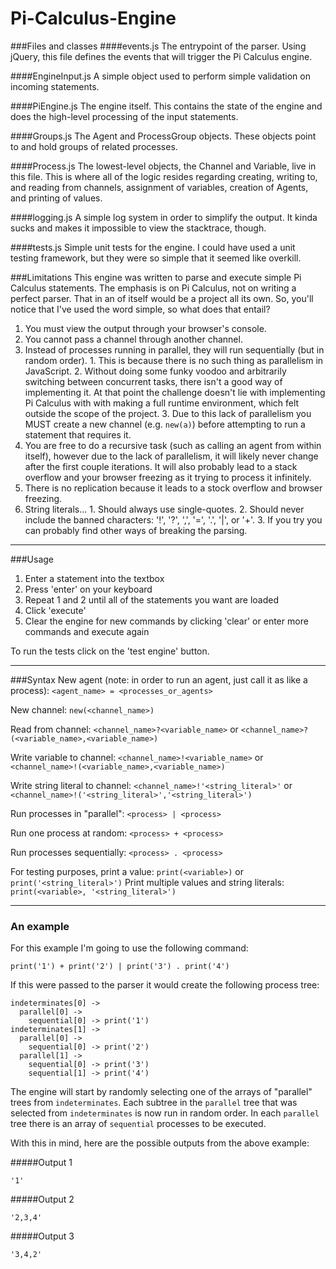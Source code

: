 # Pi-Calculus-Engine

###Files and classes
####events.js
The entrypoint of the parser. Using jQuery, this file defines the events that will trigger the Pi Calculus engine.

####EngineInput.js
A simple object used to perform simple validation on incoming statements.

####PiEngine.js
The engine itself. This contains the state of the engine and does the high-level processing of the input statements.

####Groups.js
The Agent and ProcessGroup objects. These objects point to and hold groups of related processes.

####Process.js
The lowest-level objects, the Channel and Variable, live in this file. This is where all of the logic resides regarding
creating, writing to, and reading from channels, assignment of variables, creation of Agents, and printing of values.

####logging.js
A simple log system in order to simplify the output. It kinda sucks and makes it impossible to view the stacktrace,
though.

####tests.js
Simple unit tests for the engine. I could have used a unit testing framework, but they were so simple that it seemed
like overkill.

###Limitations
This engine was written to parse and execute simple Pi Calculus statements. The emphasis is on Pi Calculus, not on
writing a perfect parser. That in an of itself would be a project all its own. So, you'll notice that I've used the word
simple, so what does that entail?
  1. You must view the output through your browser's console.
  2. You cannot pass a channel through another channel.
  3. Instead of processes running in parallel, they will run sequentially (but in random order).
    1. This is because there is no such thing as parallelism in JavaScript.
    2. Without doing some funky voodoo and arbitrarily switching between concurrent tasks, there isn't a good way of
    implementing it. At that point the challenge doesn't lie with implementing Pi Calculus with with making a full
    runtime environment, which felt outside the scope of the project.
    3. Due to this lack of parallelism you MUST create a new channel (e.g. `new(a)`) before attempting to run a
    statement that requires it.
  4. You are free to do a recursive task (such as calling an agent from within itself), however due to the lack of
  parallelism, it will likely never change after the first couple iterations. It will also probably lead to a stack
  overflow and your browser freezing as it trying to process it infinitely.
  5. There is no replication because it leads to a stock overflow and browser freezing.
  6. String literals...
    1. Should always use single-quotes.
    2. Should never include the banned characters: '!', '?', ',', '=', '.', '|', or '+'.
    3. If you try you can probably find other ways of breaking the parsing.

---
###Usage
  1. Enter a statement into the textbox
  2. Press 'enter' on your keyboard
  3. Repeat 1 and 2 until all of the statements you want are loaded
  4. Click 'execute'
  5. Clear the engine for new commands by clicking 'clear' or enter more commands and execute again

To run the tests click on the 'test engine' button.

---
###Syntax
New agent (note: in order to run an agent, just call it as like a process):
`<agent_name> = <processes_or_agents>`

New channel:
`new(<channel_name>)`

Read from channel:
`<channel_name>?<variable_name>` or `<channel_name>?(<variable_name>,<variable_name>)`

Write variable to channel:
`<channel_name>!<variable_name>` or `<channel_name>!(<variable_name>,<variable_name>)`

Write string literal to channel:
`<channel_name>!'<string_literal>'` or `<channel_name>!('<string_literal>','<string_literal>')`

Run processes in "parallel":
`<process> | <process>`

Run one process at random:
`<process> + <process>`

Run processes sequentially:
`<process> . <process>`

For testing purposes, print a value:
`print(<variable>)` or `print('<string_literal>')`
Print multiple values and string literals:
`print(<variable>, '<string_literal>')`

---
### An example
For this example I'm going to use the following command:
```
print('1') + print('2') | print('3') . print('4')
```

If this were passed to the parser it would create the following process tree:

```
indeterminates[0] ->
  parallel[0] ->
    sequential[0] -> print('1')
indeterminates[1] ->
  parallel[0] ->
    sequential[0] -> print('2')
  parallel[1] ->
    sequential[0] -> print('3')
    sequential[1] -> print('4')
```

The engine will start by randomly selecting one of the arrays of "parallel" trees from `indeterminates`. Each subtree in
the `parallel` tree that was selected from `indeterminates` is now run in random order. In each `parallel` tree there is
an array of `sequential` processes to be executed.

With this in mind, here are the possible outputs from the above example:

#####Output 1
```
'1'
```

#####Output 2
```
'2,3,4'
```

#####Output 3
```
'3,4,2'
```
